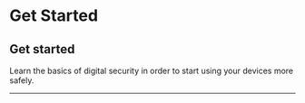 # Get Started

## Get started

Learn the basics of digital security in order to start using your devices more safely.

***